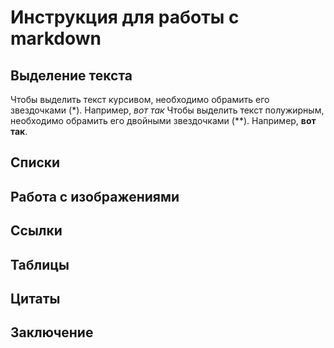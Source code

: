 
# Инструкция для работы с markdown

## Выделение текста  

Чтобы выделить текст курсивом, необходимо обрамить его звездочками (*). Например, *вот так*
Чтобы выделить текст полужирным, необходимо обрамить его двойными звездочками (**). Например, **вот так**.

## Списки

## Работа с изображениями

## Ссылки

## Таблицы

## Цитаты

## Заключение
